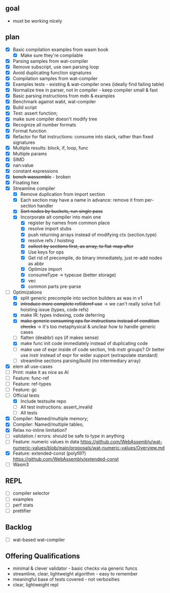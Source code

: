 
## goal

* must be working nicely

## plan

* [x] Basic compilation examples from wasm book
  * [x] Make sure they're compilable
* [x] Parsing samples from wat-compiler
* [x] Remove subscript, use own parsing loop
* [x] Avoid duplicating function signatures
* [x] Compilation samples from wat-compiler
* [x] Examples tests - existing & wat-compiler ones (ideally find failing table)
* [x] Normalize tree in parser, not in compiler - keep compiler small & fast
* [x] Basic parsing instructions from mdn & examples
* [x] Benchmark against wabt, wat-compiler
* [x] Build script
* [x] Test: assert function;
* [x] make sure compiler doesn't modify tree
* [x] Recognize all number formats
* [x] Format function
* [x] Refactor for flat instructions: consume into stack, rather than fixed signatures
* [x] Multiple results: block, if, loop, func
* [x] Multiple params
* [x] SIMD
* [x] nan:value
* [x] constant expressions
* [x] ~~bench wassemble~~ - broken
* [x] Floating hex
* [x] Streamline compiler
  * [x] Remove duplication from import section
  * [x] Each section may have a name in advance: remove it from per-section handler
  * [x] ~~Sort nodes by buckets, run single pass~~
  * [x] Incorporate alt compiler into main one
    * [x] register by names from common place
    * [x] resolve import stubs
    * [x] push returning arrays instead of modifying ctx (section.type)
    * [x] resolve refs / hoisting
    * [x] ~~collect by sections first, as array, to flat-map after~~
    * [x] Use keys for ops
    * [x] Get rid of precompile, do binary immediately, just re-add nodes as abbr
    * [x] Optimize import
    * [x] consumeType -> typeuse (better storage)
    * [x] vec
    * [x] common parts pre-parse
* [ ] Optimizations
  * [x] split generic precompile into section builders as was in v1
  * [x] ~~introduce more complete ref/deref use~~ -> we can't really solve full hoisting issue (types, code refs)
  * [x] make IR: types indexing, code deferring
  * [x] ~~make generic consuming ops for instructions instead of condition checks~~ -> it's too metaphysical & unclear how to handle generic cases
  * [ ] flatten (deabbr) ops (if makes sense)
  * [x] make func init code immediately instead of duplicating code
  * [ ] make use of expr inside of code section, !mb instr groups? Or better use instr instead of expr for wider support (extrapolate standard)
  * [ ] streamline sections parsing/build (no intermediary array)
* [x] elem all use-cases
* [ ] Print: make it as nice as AI
* [ ] Feature: func-ref
* [ ] Feature: ref-types
* [ ] Feature: gc
* [ ] Official tests
  * [x] Include testsuite repo
  * [ ] All test instructions: assert_invalid
  * [ ] All tests
* [x] Compiler: Named/multiple memory;
* [x] Compiler: Named/multiple tables;
* [x] Relax no-inline limitation?
* [ ] validation / errors: should be safe to type in anything
* [ ] Feature: numeric values in data https://github.com/WebAssembly/wat-numeric-values/blob/main/proposals/wat-numeric-values/Overview.md
* [x] Feature: extended-const (polyfill?) https://github.com/WebAssembly/extended-const
* [ ] Wasm3

## REPL

* [ ] compiler selector
* [ ] examples
* [ ] perf stats
* [ ] prettifier

## Backlog

* [ ] wat-based wat-compiler


## Offering Qualifications

* minimal & clever validator - basic checks via generic funcs
* streamline, clear, lightweight algorithm - easy to remember
* meaningful base of tests covered - not verbosities
* clear, lightweight repl
